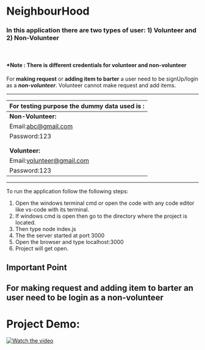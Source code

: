 <h1>NeighbourHood</h1>

<h3>In this application there are two types of user: 1) Volunteer and 2) Non-Volunteer</h3>
<br>
<h4>*Note : There is different credentials for volunteer and non-volunteer</h4>

<p>For <b>making request</b> or <b>adding item to barter</b> a user need to be signUp/login as a <b><i>non-volunteer</i></b>.
Volunteer cannot make request and add items.
</p>
<hr>

| For testing purpose the dummy data used is :|
|---------------------------------------------|
|           <b>Non-Volunteer:</b>             |
| Email:abc@gmail.com                         |  
| Password:123                                |
|                                             |
|                                             |
|           <b>Volunteer:</b>                 |
| Email:volunteer@gmail.com                   |
| Password:123                                |


<hr>


To run the application follow the following steps:

1. Open the windows terminal cmd or open the code with any code editor like vs-code with its terminal.
2. If windows cmd is open then go to the directory where the project is located.
3. Then type node index.js
4. The the server started at port 3000
5. Open the browser and type localhost:3000
6. Project will get open.

<h2>Important Point</h2>
<h2>For making request and adding item to barter an user need to be login as a non-volunteer</h2>

<h1>Project Demo:</h1>

[![Watch the video](https://notesfrompoland.com/wp-content/uploads/2020/04/covid-4948866_1920-1-1080x675.jpg)](https://youtu.be/LCLRsyUMG3o)





